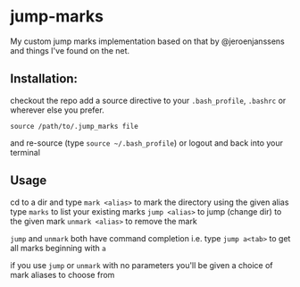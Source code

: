 # jump-marks
My custom jump marks implementation based on that by @jeroenjanssens and things I've found on the net.

## Installation:
checkout the repo
add a source directive to your `.bash_profile`, `.bashrc` or wherever else you prefer.

```
source /path/to/.jump_marks file
```
and re-source (type `source ~/.bash_profile`) or logout and back into your terminal

## Usage
cd to a dir and type `mark <alias>` to mark the directory using the given alias
type `marks` to list your existing marks
`jump <alias>` to jump (change dir) to the given mark
`unmark <alias>` to remove the mark

`jump` and `unmark` both have command completion i.e. type `jump a<tab>` to get all marks beginning with `a`

if you use `jump` or `unmark` with no parameters you'll be given a choice of mark aliases to choose from
